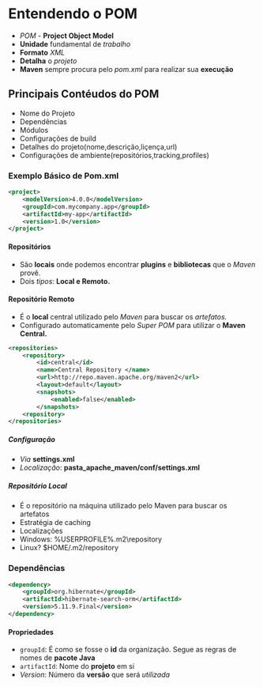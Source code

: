 # Entendendo o POM
- *POM* - **Project Object Model** 
- **Unidade** fundamental de *trabalho*
- **Formato** *XML*
- **Detalha** o *projeto*
- **Maven** sempre procura pelo *pom.xml* para realizar sua **execução**
## Principais Contéudos do POM
- Nome do Projeto
- Dependências
- Módulos
- Configurações de build 
- Detalhes do projeto(nome,descrição,liçença,url)
- Configurações de ambiente(repositórios,tracking,profiles)
### Exemplo Básico de Pom.xml
```xml
<project>
	<modelVersion>4.0.0</modelVersion>
	<groupId>com.mycompany.app</groupId>
	<artifactId>my-app</artifactId>
	<version>1.0</version>
</project>
```
#### Repositórios
- São **locais** onde podemos encontrar **plugins** e **bibliotecas** que o *Maven* provê.
- Dois *tipos*: **Local e Remoto.**
#### Repositório Remoto
- É o **local** central utilizado pelo *Maven* para buscar os *artefatos.*
- Configurado automaticamente pelo *Super POM* para utilizar o **Maven Central.**

```xml
<repositories>
	<repository>
		<id>central</id>
		<name>Central Repository </name>
		<url>http://repo.maven.apache.org/maven2</url>
		<layout>default</layout>
		<snapshots>
			<enabled>false</enabled>
		</snapshots>
	<repository>
</repositories>
```

##### Configuração
- *Via* **settings.xml**
- *Localização*: **pasta_apache_maven/conf/settings.xml**

##### Repositório Local
- É o repositório na máquina utilizado pelo Maven para buscar os artefatos
- Estratégia de caching 
- Localizações 
- Windows: %USERPROFILE%\.m2\repository
- Linux? $HOME/.m2/repository
### Dependências 
```xml
<dependency>
	<groupId>org.hibernate</groupId>
	<artifactId>hibernate-search-orm</artifactId>
	<version>5.11.9.Final</version>
</dependency>
```
#### Propriedades
- ``groupId``: É como se fosse o **id** da organização. Segue as regras de nomes de **pacote Java**
- ``artifactId``: Nome do **projeto** em si 
- *Version*: Número da **versão** que será *utilizada*
